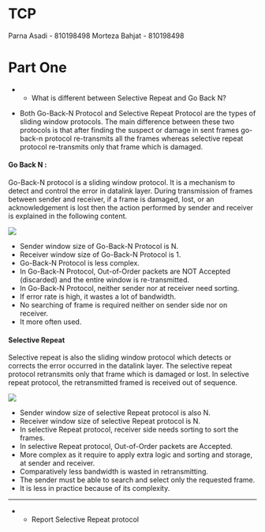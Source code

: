 # TCP


Parna Asadi - 810198498
Morteza Bahjat - 810198498


# Part One


- - What is different between Selective Repeat and Go Back N?


- Both Go-Back-N Protocol and Selective Repeat Protocol are the types of sliding window protocols. The main difference between these two protocols is that after finding the suspect or damage in sent frames go-back-n protocol re-transmits all the frames whereas selective repeat protocol re-transmits only that frame which is damaged.


#### Go Back N :


Go-Back-N protocol is a sliding window protocol. It is a mechanism to detect and control the error in datalink layer. During transmission of frames between sender and receiver, if a frame is damaged, lost, or an acknowledgement is lost then the action performed by sender and receiver is explained in the following content.

![](https://techdifferences.com/wp-content/uploads/2016/05/Go-Back-N.jpg)


- Sender window size of Go-Back-N Protocol is N.
- Receiver window size of Go-Back-N Protocol is 1.
- Go-Back-N Protocol is less complex.
- In Go-Back-N Protocol, Out-of-Order packets are NOT Accepted (discarded) and the entire window is re-transmitted.
- In Go-Back-N Protocol, neither sender nor at receiver need sorting.
- If error rate is high, it wastes a lot of bandwidth.
- No searching of frame is required neither on sender side nor on receiver.
- It more often used.



#### Selective Repeat


Selective repeat is also the sliding window protocol which detects or corrects the error occurred in the datalink layer. The selective repeat protocol retransmits only that frame which is damaged or lost. In selective repeat protocol, the retransmitted framed is received out of sequence. 

![](https://techdifferences.com/wp-content/uploads/2016/05/Selective-repeat.jpg)

- Sender window size of selective Repeat protocol is also N.
- Receiver window size of selective Repeat protocol is N.
- In selective Repeat protocol, receiver side needs sorting to sort the frames.
- In selective Repeat protocol, Out-of-Order packets are Accepted.
- More complex as it require to apply extra logic and sorting and storage, at sender and receiver.
- Comparatively less bandwidth is wasted in retransmitting.
- The sender must be able to search and select only the requested frame.
- It is less in practice because of its complexity.


<hr/>

- - Report Selective Repeat protocol
